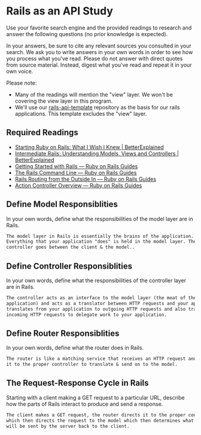 # Rails as an API Study

Use your favorite search engine and the provided readings to research and answer
the following questions (no prior knowledge is expected).

In your answers, be sure to cite any relevant sources you consulted in your
search. We ask you to write answers in your own words in order to see how you
process what you've read. Please do not answer with direct quotes from source
material. Instead, digest what you've read and repeat it in your own voice.

Please note:

-   Many of the readings will mention the "view" layer. We won't be covering the
    view layer in this program.
-   We'll use our [rails-api-template](/ga-wdi-boston/rails-api-template)
    repository as the basis for our rails applications.
    This template excludes the "view" layer.

## Required Readings

-   [Starting Ruby on Rails: What I Wish I Knew | BetterExplained](http://betterexplained.com/articles/starting-ruby-on-rails-what-i-wish-i-knew/)
-   [Intermediate Rails: Understanding Models, Views and Controllers | BetterExplained](http://betterexplained.com/articles/intermediate-rails-understanding-models-views-and-controllers/)
-   [Getting Started with Rails — Ruby on Rails Guides](http://guides.rubyonrails.org/getting_started.html)
-   [The Rails Command Line — Ruby on Rails Guides](http://guides.rubyonrails.org/command_line.html)
-   [Rails Routing from the Outside In — Ruby on Rails Guides](http://guides.rubyonrails.org/routing.html)
-   [Action Controller Overview — Ruby on Rails Guides](http://guides.rubyonrails.org/action_controller_overview.html)

## Define Model Responsiblities

In your own words, define what the responsibilities of the model layer are in
Rails.

```md
The model layer in Rails is essentially the brains of the application.
Everything that your application "does" is held in the model layer. The
controller goes between the client & the model..
```

## Define Controller Responsiblities

In your own words, define what the responsibilities of the controller layer are
in Rails.

```md
The controller acts as an interface to the model layer (the meat of the
application) and acts as a translator between HTTP requests and your app. It
translates from your application to outgoing HTTP requests and also translates
incoming HTTP requests to delegate work to your application.
```

## Define Router Responsiblities

In your own words, define what the router does in Rails.

```md
The router is like a matching service that receives an HTTP request and directs
it to the proper controller to translate & send on to the model.
```

## The Request-Response Cycle in Rails

Starting with a client making a GET request to a particular URL, describe how
the parts of Rails interact to produce and send a response.

```md
The client makes a GET request, the router directs it to the proper controller,
which then directs the request to the model which then determines what data
will be sent by the server back to the client.
```
